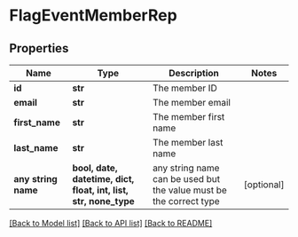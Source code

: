 # FlagEventMemberRep


## Properties
Name | Type | Description | Notes
------------ | ------------- | ------------- | -------------
**id** | **str** | The member ID | 
**email** | **str** | The member email | 
**first_name** | **str** | The member first name | 
**last_name** | **str** | The member last name | 
**any string name** | **bool, date, datetime, dict, float, int, list, str, none_type** | any string name can be used but the value must be the correct type | [optional]

[[Back to Model list]](../README.md#documentation-for-models) [[Back to API list]](../README.md#documentation-for-api-endpoints) [[Back to README]](../README.md)


